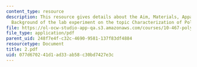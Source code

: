 ```yaml
---
content_type: resource
description: This resource gives details about the Aim, Materials, Apparatus and Brief
  Background of the lab experiment on the topic Characterization of Polyacrylamide.
file: https://ol-ocw-studio-app-qa.s3.amazonaws.com/courses/10-467-polymer-science-laboratory-fall-2005/077d670241d1ad33ab58c30bd7427e3c_2.pdf
file_type: application/pdf
parent_uid: 248f7e4f-c32c-4690-9581-137f83df4884
resourcetype: Document
title: 2.pdf
uid: 077d6702-41d1-ad33-ab58-c30bd7427e3c
---
```

